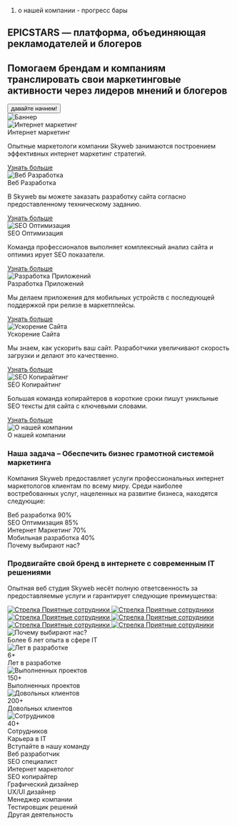 1. о нашей компании - прогресс бары

<main>
            <section class="container main">
                <div class="left-column">
                    <h1>
                        EPICSTARS — платформа, объединяющая
                        <span class="underline">рекламодателей и блогеров</span>
                    </h1>
                    <h2>
                        Помогаем брендам и компаниям транслировать свои
                        маркетинговые активности через лидеров мнений и блогеров
                    </h2>
                    <button>давайте начнем!</button>
                </div>
                <img
                    src="./images/banners/main.png"
                    alt="Баннер"
                    class="banner"
                />
            </section>
            <!--  -->
            <section class="container services">
                <article>
                    <img
                        src="./images/icons/net-marketing.svg"
                        alt="Интернет маркетинг"
                    />
                    <div class="title">Интернет маркетинг</div>
                    <p>
                        Опытные маркетологи компании Skyweb занимаются
                        построением эффективных интернет маркетинг стратегий.
                    </p>
                    <a href="#">Узнать больше</a>
                </article>
                <article>
                    <img
                        src="./images/icons/web-development.svg"
                        alt="Веб Разработка"
                    />
                    <div class="title">Веб Разработка</div>
                    <p>
                        В Skyweb вы можете заказать разработку сайта согласно
                        предоставленному техническому заданию.
                    </p>
                    <a href="#">Узнать больше</a>
                </article>
                <article>
                    <img src="./images/icons/seo.svg" alt="SEO Оптимизация" />
                    <div class="title">SEO Оптимизация</div>
                    <p>
                        Команда профессионалов выполняет комплексный анализ
                        сайта и оптимиз ирует SEO показатели.
                    </p>
                    <a href="#">Узнать больше</a>
                </article>
                <article>
                    <img
                        src="./images/icons/app-development.svg"
                        alt="Разработка Приложений"
                    />
                    <div class="title">Разработка Приложений</div>
                    <p>
                        Мы делаем приложения для мобильных устройств с
                        последующей поддержкой при релизе в маркетплейсы.
                    </p>
                    <a href="#">Узнать больше</a>
                </article>
                <article>
                    <img
                        src="./images/icons/site-boost.svg"
                        alt="Ускорение Сайта"
                    />
                    <div class="title">Ускорение Сайта</div>
                    <p>
                        Мы знаем, как ускорить ваш сайт. Разработчики
                        увеличивают скорость загрузки и делают это качественно.
                    </p>
                    <a href="#">Узнать больше</a>
                </article>
                <article>
                    <img
                        src="./images/icons/seo-copy.svg"
                        alt="SEO Копирайтинг"
                    />
                    <div class="title">SEO Копирайтинг</div>
                    <p>
                        Большая команда копирайтеров в короткие сроки пишут
                        уникльные SEO тексты для сайта с ключевыми словами.
                    </p>
                    <a href="#">Узнать больше</a>
                </article>
            </section>
            <!--  -->
            <section class="about">
                <div class="container">
                    <img
                        src="./images/banners/about.png"
                        alt="О нашей компании"
                    />
                    <div class="right-column">
                        <div class="subtitle">О нашей компании</div>
                        <h3>
                            Наша задача – Обеспечить бизнес грамотной системой
                            маркетинга
                        </h3>
                        <p class="line-height-md">
                            Компания Skyweb предоставляет услуги
                            профессиональных интернет маркетологов клиентам по
                            всему миру. Среди наиболее востребованных услуг,
                            нацеленных на развитие бизнеса, находятся следующие:
                        </p>
                        <div class="progress-bars">
                            <div class="item">
                                <div class="info">
                                    <span class="heading-md"
                                        >Веб разработка</span
                                    >
                                    <span class="percent">90%</span>
                                </div>
                                <div class="bar"></div>
                            </div>
                            <div class="item">
                                <div class="info">
                                    <span class="heading-md"
                                        >SEO Оптимизация</span
                                    >
                                    <span class="percent">85%</span>
                                </div>
                                <div class="bar"></div>
                            </div>
                            <div class="item">
                                <div class="info">
                                    <span class="heading-md"
                                        >Интернет Маркетинг</span
                                    >
                                    <span class="percent">70%</span>
                                </div>
                                <div class="bar"></div>
                            </div>
                            <div class="item">
                                <div class="info">
                                    <span class="heading-md"
                                        >Мобильная разработка</span
                                    >
                                    <span class="percent">40%</span>
                                </div>
                                <div class="bar"></div>
                            </div>
                        </div>
                    </div>
                </div>
            </section>
            <!--  -->
            <section class="container why-we">
                <div class="left-column">
                    <div class="subtitle">Почему выбирают нас?</div>
                    <h3>
                        Продвигайте свой бренд в интернете с современным IT
                        решениями
                    </h3>
                    <p class="line-height-md">
                        Опытная веб студия Skyweb несёт полную ответсвенность за
                        предоставляемые услуги и гарантирует следующие
                        преимущества:
                    </p>
                    <div class="advantages">
                        <a href="#">
                            <img src="./images/icons/arrow.svg" alt="Стрелка" />
                            <span>Приятные сотрудники</span>
                        </a>
                        <a href="#">
                            <img src="./images/icons/arrow.svg" alt="Стрелка" />
                            <span>Приятные сотрудники</span>
                        </a>
                        <a href="#">
                            <img src="./images/icons/arrow.svg" alt="Стрелка" />
                            <span>Приятные сотрудники</span>
                        </a>
                        <a href="#">
                            <img src="./images/icons/arrow.svg" alt="Стрелка" />
                            <span>Приятные сотрудники</span>
                        </a>
                        <a href="#">
                            <img src="./images/icons/arrow.svg" alt="Стрелка" />
                            <span>Приятные сотрудники</span>
                        </a>
                        <a href="#">
                            <img src="./images/icons/arrow.svg" alt="Стрелка" />
                            <span>Приятные сотрудники</span>
                        </a>
                    </div>
                </div>
                <img
                    src="./images/banners/why-we.png"
                    alt="Почему выбирают нас?"
                />
            </section>
            <!--  -->
            <section class="time-in-it">
                <div class="container">
                    <div class="heading-lg title">
                        Более 6 лет опыта в сфере IT
                    </div>
                    <div class="achievements">
                        <div class="item">
                            <img
                                src="./images/icons/development-time.svg"
                                alt="Лет в разработке"
                            />
                            <div class="right-column">
                                <div class="number">6+</div>
                                <div class="description">Лет в разработке</div>
                            </div>
                        </div>
                        <div class="item">
                            <img
                                src="./images/icons/successed-projects.svg"
                                alt="Выполненных проектов"
                            />
                            <div class="right-column">
                                <div class="number">150+</div>
                                <div class="description">
                                    Выполненных проектов
                                </div>
                            </div>
                        </div>
                        <div class="item">
                            <img
                                src="./images/icons/satisfied-clients.svg"
                                alt="Довольных клиентов"
                            />
                            <div class="right-column">
                                <div class="number">200+</div>
                                <div class="description">
                                    Довольных клиентов
                                </div>
                            </div>
                        </div>
                        <div class="item">
                            <img
                                src="./images/icons/employees-quantity.svg"
                                alt="Сотрудников"
                            />
                            <div class="right-column">
                                <div class="number">40+</div>
                                <div class="description">Сотрудников</div>
                            </div>
                        </div>
                    </div>
                </div>
            </section>
            <!--  -->
            <section class="container join-us">
                <div class="subtitle">Карьера в IT</div>
                <div class="heading-lg">Вступайте в нашу команду</div>
                <div class="jobs">
                    <div class="heading-md">Веб разработчик</div>
                    <div class="heading-md">SEO специалист</div>
                    <div class="heading-md">Интернет маркетолог</div>
                    <div class="heading-md">SEO копирайтер</div>
                    <div class="heading-md">Графический дизайнер</div>
                    <div class="heading-md">UX/UI дизайнер</div>
                    <div class="heading-md">Менеджер компании</div>
                    <div class="heading-md">Тестировщик решений</div>
                    <div class="heading-md">Другая деятельность</div>
                </div>
            </section>
        </main>
